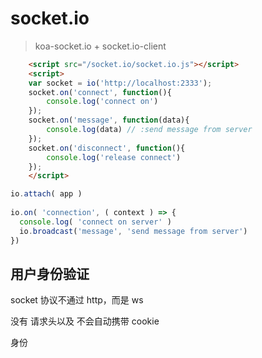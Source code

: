 # socket.io
> koa-socket.io + socket.io-client
```html
    <script src="/socket.io/socket.io.js"></script>
    <script>
    var socket = io('http://localhost:2333');
    socket.on('connect', function(){
        console.log('connect on')
    });
    socket.on('message', function(data){
        console.log(data) // :send message from server
    });
    socket.on('disconnect', function(){
        console.log('release connect')
    });
    </script> 
```
```js
io.attach( app )
 
io.on( 'connection', ( context ) => {
  console.log( 'connect on server' )
  io.broadcast('message', 'send message from server')
})
```

## 用户身份验证
socket 协议不通过 http，而是 ws

没有 请求头以及 不会自动携带 cookie

身份
